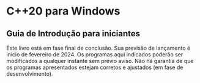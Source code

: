 # C++20 para Windows
## Guia de Introdução para iniciantes

Este livro está em fase final de conclusão. Sua previsão de lançamento é início de fevereiro de 2024.
Os programas aqui indicados poderão ser modificados a qualquer instante sem prévio aviso.
Não há garantia de que os programas apresentados estejam corretos e ajustados (em fase de desenvolvimento).
